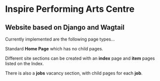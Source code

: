 # Inspire Performing Arts Centre
## Website based on Django and Wagtail

Currently implemented are the following page types...

Standard **Home Page** which has no child pages.

Different site sections can be created with an **index** page and **item** pages listed on the Index.

There is also a **jobs** vacancy section, with child pages for each **job**.
